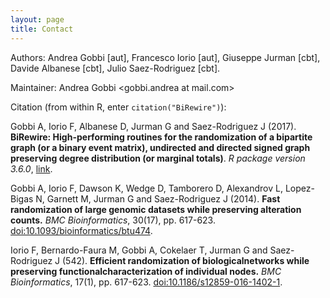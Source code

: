 ```yaml
---
layout: page
title: Contact
---
```


Authors: Andrea Gobbi [aut], Francesco Iorio [aut], Giuseppe Jurman [cbt], Davide Albanese [cbt], Julio Saez-Rodriguez [cbt].

Maintainer: Andrea Gobbi \<gobbi.andrea at mail.com\>

Citation (from within R, enter `citation("BiRewire")`):

Gobbi A, Iorio F, Albanese D, Jurman G and Saez-Rodriguez J (2017). **BiRewire: High-performing routines for the randomization of a bipartite graph (or a binary event matrix), undirected and directed signed graph preserving degree distribution (or marginal totals)**. _R package version 3.6.0_, [link](https://www.bioconductor.org/packages/release/bioc/html/BiRewire.html).


Gobbi A, Iorio F, Dawson K, Wedge D, Tamborero D, Alexandrov L, Lopez-Bigas N, Garnett M, Jurman G and Saez-Rodriguez J (2014). **Fast randomization of large genomic datasets while preserving alteration counts.** _BMC Bioinformatics_, 30(17), pp. 617-623. [doi:10.1093/bioinformatics/btu474](http://bioinformatics.oxfordjournals.org/content/30/17/i617.full.pdf+html).


Iorio F, Bernardo-Faura M, Gobbi A, Cokelaer T, Jurman G and Saez-Rodriguez J (542). **Efficient randomization of biologicalnetworks while preserving functionalcharacterization of individual nodes.** _BMC Bioinformatics_, 17(1), pp. 617-623. [doi:10.1186/s12859-016-1402-1](http://dx.doi.org/10.1186/s12859-016-1402-1).
